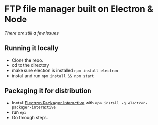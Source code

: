 # FTP file manager built on Electron & Node

_There are still a few issues_

## Running it locally
- Clone the repo.
- cd to the directory
- make sure electron is installed `npm install electron`
- install and run `npm install && npm start`

## Packaging it for distribution
- Install [Electron Packager Interactive](https://github.com/Urucas/electron-packager-interactive) with `npm install -g electron-packager-interactive`
- run `epi`
- Go through steps.

